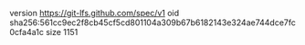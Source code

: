 version https://git-lfs.github.com/spec/v1
oid sha256:561cc9ec2f8cb45cf5cd801104a309b67b6182143e324ae744dce7fc0cfa4a1c
size 1151
